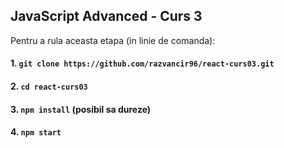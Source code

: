 ## JavaScript Advanced - Curs 3

Pentru a rula aceasta etapa (in linie de comanda):

#### 1. `git clone https://github.com/razvancir96/react-curs03.git`

#### 2. `cd react-curs03`

#### 3. `npm install` (posibil sa dureze)

#### 4. `npm start`
